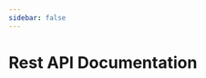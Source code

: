 ```yaml
---
sidebar: false
---
```

# Rest API Documentation

<RestAPI />
<script>
import RestAPI from '../.vuepress/theme/components/RestAPI.vue'
export default {
    components: { RestAPI }
}
</script>
